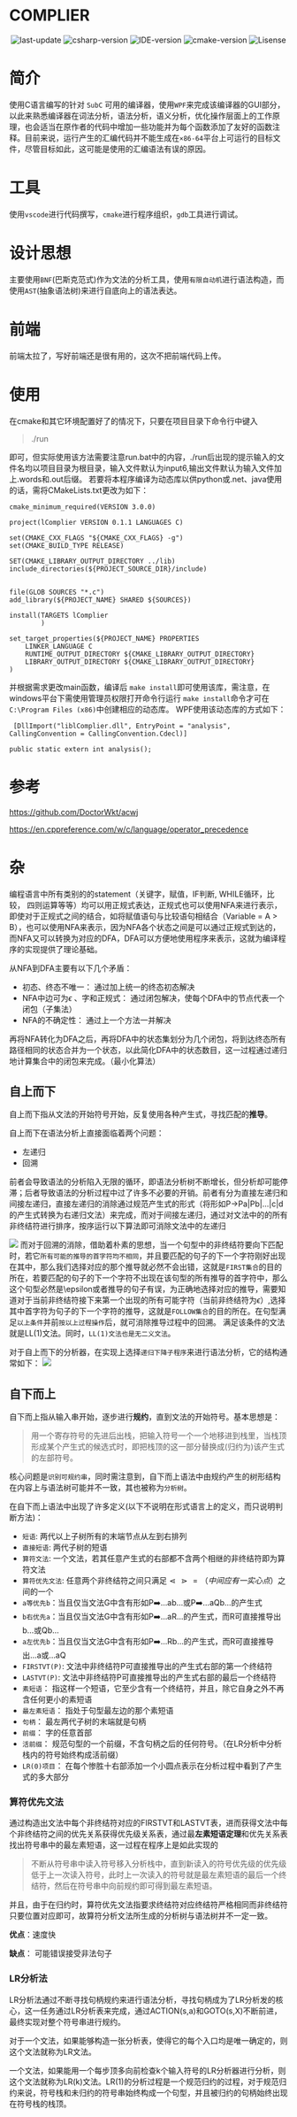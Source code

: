 <!--
 * @Descriptions: 
 * @Author: Junhui Luo
 * @Blog: https://luojunhui1.github.io/
 * @Date: 2021-06-05 15:45:23
 * @LastEditTime: 2021-06-13 19:05:22
-->
# COMPLIER
<p align="center">
    <img alt="last-update" src="https://img.shields.io/github/last-commit/luojunhui1/complier?label=Code%20Update&logo=visual-studio-code"></img>
    <img alt="csharp-version" src="https://img.shields.io/badge/C%23-8.0-blue.svg"></img>
    <img alt="IDE-version" src="https://img.shields.io/badge/IDE-vs2019-blue.svg"></img>
    <img alt="cmake-version" src="https://img.shields.io/badge/CMake-3.17.3-blue.svg"></img>
    <img alt="Lisense" src="https://img.shields.io/badge/Lisense-GPL3-green.svg"></img>
</p>

# 简介
使用C语言编写的针对 `SubC` 可用的编译器，使用`WPF`来完成该编译器的GUI部分，以此来熟悉编译器在词法分析，语法分析，语义分析，优化操作层面上的工作原理，也会适当在原作者的代码中增加一些功能并为每个函数添加了友好的函数注释。目前来说，运行产生的汇编代码并不能生成在`×86-64`平台上可运行的目标文件，尽管目标如此，这可能是使用的汇编语法有误的原因。

# 工具
使用`vscode`进行代码撰写，`cmake`进行程序组织，`gdb`工具进行调试。

# 设计思想
主要使用`BNF`(巴斯克范式)作为文法的分析工具，使用`有限自动机`进行语法构造，而使用`AST`(抽象语法树)来进行自底向上的语法表达。

# 前端
前端太拉了，写好前端还是很有用的，这次不把前端代码上传。

# 使用
在cmake和其它环境配置好了的情况下，只要在项目目录下命令行中键入
> ./run

即可，但实际使用该方法需要注意run.bat中的内容，./run后出现的提示输入的文件名均以项目目录为根目录，输入文件默认为input6,输出文件默认为输入文件加上.words和.out后缀。
若要将本程序编译为动态库以供python或.net、java使用的话，需将CMakeLists.txt更改为如下：
```
cmake_minimum_required(VERSION 3.0.0) 

project(lComplier VERSION 0.1.1 LANGUAGES C)

set(CMAKE_CXX_FLAGS "${CMAKE_CXX_FLAGS} -g")
set(CMAKE_BUILD_TYPE RELEASE)

SET(CMAKE_LIBRARY_OUTPUT_DIRECTORY ../lib)
include_directories(${PROJECT_SOURCE_DIR}/include)


file(GLOB SOURCES "*.c")
add_library(${PROJECT_NAME} SHARED ${SOURCES})

install(TARGETS lComplier
        )

set_target_properties(${PROJECT_NAME} PROPERTIES
    LINKER_LANGUAGE C
    RUNTIME_OUTPUT_DIRECTORY ${CMAKE_LIBRARY_OUTPUT_DIRECTORY} 
    LIBRARY_OUTPUT_DIRECTORY ${CMAKE_LIBRARY_OUTPUT_DIRECTORY}
)
```
并根据需求更改main函数，编译后 `make install`即可使用该库，需注意，在windows平台下需使用管理员权限打开命令行运行 `make install`命令才可在`C:\Program Files (x86)`中创建相应的动态库。
WPF使用该动态库的方式如下：
``` 
 [DllImport("liblComplier.dll", EntryPoint = "analysis", CallingConvention = CallingConvention.Cdecl)]
 
public static extern int analysis();
```

# 参考
https://github.com/DoctorWkt/acwj 

https://en.cppreference.com/w/c/language/operator_precedence

# 杂
编程语言中所有类别的的statement（关键字，赋值，IF判断, WHILE循环，比较， 四则运算等等）均可以用正规式表达，正规式也可以使用NFA来进行表示，即使对于正规式之间的结合，如将赋值语句与比较语句相结合（Variable = A > B），也可以使用NFA来表示，因为NFA各个状态之间是可以通过正规式到达的，而NFA又可以转换为对应的DFA，DFA可以方便地使用程序来表示，这就为编译程序的实现提供了理论基础。

从NFA到DFA主要有以下几个矛盾：
- 初态、终态不唯一： 通过加上统一的终态初态解决
- NFA中边可为$\epsilon$ 、字和正规式： 通过闭包解决，使每个DFA中的节点代表一个闭包（子集法）
- NFA的不确定性： 通过上一个方法一并解决

再将NFA转化为DFA之后，再将DFA中的状态集划分为几个闭包，将到达终态所有路径相同的状态合并为一个状态，以此简化DFA中的状态数目，这一过程通过递归地计算集合中的闭包来完成。（最小化算法）

## 自上而下
自上而下指从文法的开始符号开始，反复使用各种产生式，寻找匹配的**推导**。

自上而下在语法分析上直接面临着两个问题：
- 左递归
- 回溯

前者会导致语法的分析陷入无限的循环，即语法分析树不断增长，但分析却可能停滞；后者导致语法的分析过程中过了许多不必要的开销。前者有分为直接左递归和间接左递归，直接左递归的消除通过规范产生式的形式（将形如P->Pa|Pb|...|c|d的产生式转换为右递归文法）来完成，而对于间接左递归，通过对文法中的的所有非终结符进行排序，按序运行以下算法即可消除文法中的左递归

![](https://cdn.jsdelivr.net/gh/luojunhui1/BlogPicture/Windows/20210609171151.png)
而对于回溯的消除，借助着朴素的思想，当一个句型中的非终结符要向下匹配时，若它`所有可能的推导的首字符均不相同`，并且要匹配的句子的下一个字符刚好出现在其中，那么我们选择对应的那个推导就必然不会出错，这就是`FIRST集合`的目的所在，若要匹配的句子的下一个字符不出现在该句型的所有推导的首字符中，那么这个句型必然是\epsilon或者推导的句子有误，为正确地选择对应的推导，需要知道对于当前非终结符接下来第一个出现的所有可能字符（当前非终结符为$\epsilon$）,选择其中首字符为句子的下一个字符的推导，这就是`FOLLOW集合`的目的所在。在句型满足`以上条件`并前`按以上过程操作`后，就可消除推导过程中的回溯。
满足该条件的文法就是LL(1)文法。同时，`LL(1)文法也是无二义文法`。

对于自上而下的分析器，在实现上选择`递归下降子程序`来进行语法分析，它的结构通常如下：
![](https://cdn.jsdelivr.net/gh/luojunhui1/BlogPicture/Windows/20210609180122.png)

## 自下而上
自下而上指从输入串开始，逐步进行**规约**，直到文法的开始符号。基本思想是：

> 用一个寄存符号的先进后出栈，把输入符号一个一个地移进到栈里，当栈顶形成某个产生式的候选式时，即把栈顶的这一部分替换成(归约为)该产生式的左部符号。

核心问题是`识别可规约串`，同时需注意到，自下而上语法中由规约产生的树形结构在内容上与语法树可能并不一致，其也被称为`分析树`。

在自下而上语法中出现了许多定义(以下不说明在形式语言上的定义，而只说明判断方法)：

-  `短语`: 两代以上子树所有的末端节点从左到右排列
-  `直接短语`: 两代子树的短语
-  `算符文法`: 一个文法，若其任意产生式的右部都不含两个相继的非终结符即为算符文法
-  `算符优先文法`: 任意两个非终结符之间只满足$\lessdot \gtrdot =（中间应有一实心点）$之间的一个
- `a等优先b`：当且仅当文法G中含有形如P:arrow_right:…ab…或P:arrow_right:…aQb…的产生式
- `b右优先a`：当且仅当文法G中含有形如P:arrow_right:…aR…的产生式，而R可直接推导出b…或Qb…
- `a左优先b`：当且仅当文法G中含有形如P:arrow_right:…Rb…的产生式，而R可直接推导出…a或…aQ
- `FIRSTVT(P)`:  文法中非终结符P可直接推导出的产生式右部的第一个终结符
-  `LASTVT(P)`:  文法中非终结符P可直接推导出的产生式右部的最后一个终结符
-  `素短语`： 指这样一个短语，它至少含有一个终结符，并且，除它自身之外不再含任何更小的素短语
-  `最左素短语`： 指处于句型最左边的那个素短语
-  `句柄`： 最左两代子树的末端就是句柄
- `前缀`： 字的任意首部
- `活前缀`： 规范句型的一个前缀，不含句柄之后的任何符号。（在LR分析中分析栈内的符号始终构成活前缀）
- `LR(0)项目`： 在每个惨胜十右部添加一个小圆点表示在分析过程中看到了产生式的多大部分


### 算符优先文法

通过构造出文法中每个非终结符对应的FIRSTVT和LASTVT表，进而获得文法中每个非终结符之间的优先关系获得优先级关系表，通过最**左素短语定理**和优先关系表找出符号串中的最左素短语，这一过程在程序上是如此实现的

> 不断从符号串中读入符号移入分析栈中，直到新读入的符号优先级的优先级低于上一次读入符号，此时上一次读入的符号就是最左素短语的最后一个终结符，然后在符号串中向前规约即可得到最左素短语。

并且，由于在归约时，算符优先文法指要求终结符对应终结符严格相同而非终结符只要位置对应即可，故算符分析文法所生成的分析树与语法树并不一定一致。

**优点**：速度快

**缺点**： 可能错误接受非法句子 

### LR分析法

LR分析法通过不断寻找句柄规约来进行语法分析，寻找句柄成为了LR分析发的核心，这一任务通过LR分析表来完成，通过ACTION(s,a)和GOTO(s,X)不断前进，最终实现对整个符号串进行规约。

对于一个文法，如果能够构造一张分析表，使得它的每个入口均是唯一确定的，则这个文法就称为LR文法。

一个文法，如果能用一个每步顶多向前检查k个输入符号的LR分析器进行分析，则这个文法就称为LR(k)文法。LR(1)的分析过程是一个规范归约的过程，对于规范归约来说，符号栈和未归约的符号串始终构成一个句型，并且被归约的句柄始终出现在符号栈的栈顶。
